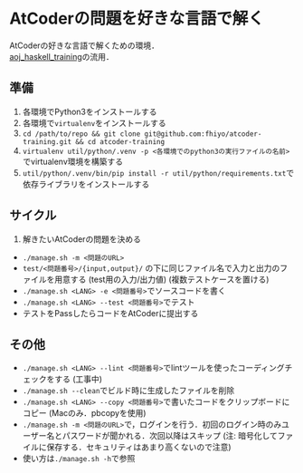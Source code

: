# AtCoderの問題を好きな言語で解く

AtCoderの好きな言語で解くための環境．  
[aoj_haskell_training](https://github.com/fhiyo/aoj_haskell_training)の流用．

## 準備

1. 各環境でPython3をインストールする
1. 各環境で`virtualenv`をインストールする
1. `cd /path/to/repo && git clone git@github.com:fhiyo/atcoder-training.git && cd atcoder-training`
1. `virtualenv util/python/.venv -p <各環境でのpython3の実行ファイルの名前>`でvirtualenv環境を構築する
1. `util/python/.venv/bin/pip install -r util/python/requirements.txt`で依存ライブラリをインストールする

## サイクル
1. 解きたいAtCoderの問題を決める
- `./manage.sh -m <問題のURL>`
- `test/<問題番号>/{input,output}/` の下に同じファイル名で入力と出力のファイルを用意する (test用の入力/出力値) (複数テストケースを置ける)
- `./manage.sh <LANG> -e <問題番号>`でソースコードを書く
- `./manage.sh <LANG> --test <問題番号>`でテスト
- テストをPassしたらコードをAtCoderに提出する

## その他
- `./manage.sh <LANG> --lint <問題番号>`でlintツールを使ったコーディングチェックをする (工事中)
- `./manage.sh --clean`でビルド時に生成したファイルを削除
- `./manage.sh <LANG> --copy <問題番号>`で書いたコードをクリップボードにコピー (Macのみ．pbcopyを使用)
- `./manage.sh -m <問題のURL>`で，ログインを行う．初回のログイン時のみユーザー名とパスワードが聞かれる．次回以降はスキップ (注: 暗号化してファイルに保存する．セキュリティはあまり高くないので注意)
- 使い方は`./manage.sh -h`で参照
